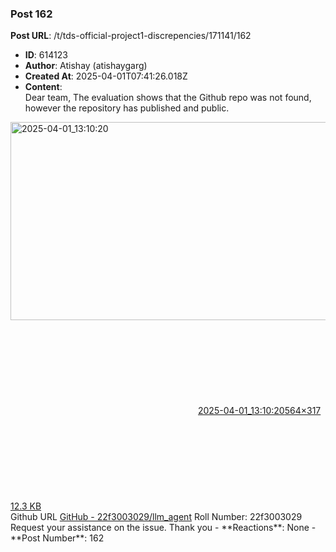 ### Post 162
**Post URL**: /t/tds-official-project1-discrepencies/171141/162
- **ID**: 614123
- **Author**: Atishay (atishaygarg)
- **Created At**: 2025-04-01T07:41:26.018Z
- **Content**:  
  Dear team,
The evaluation shows that the Github repo was not found, however the repository has published and public.<br>
<div class="lightbox-wrapper"><a class="lightbox" href="https://europe1.discourse-cdn.com/flex013/uploads/iitm/original/3X/5/a/5a304d3e8e047dc18282918c2571491ac331bd11.png" data-download-href="/uploads/short-url/cRQspPlKpiRwam8T7Vcbpu5YlhL.png?dl=1" title="2025-04-01_13:10:20" rel="noopener nofollow ugc"><img src="https://europe1.discourse-cdn.com/flex013/uploads/iitm/original/3X/5/a/5a304d3e8e047dc18282918c2571491ac331bd11.png" alt="2025-04-01_13:10:20" data-base62-sha1="cRQspPlKpiRwam8T7Vcbpu5YlhL" width="564" height="317"><div class="meta"><svg class="fa d-icon d-icon-far-image svg-icon" aria-hidden="true"><use href="#far-image"></use></svg><span class="filename">2025-04-01_13:10:20</span><span class="informations">564×317 12.3 KB</span><svg class="fa d-icon d-icon-discourse-expand svg-icon" aria-hidden="true"><use href="#discourse-expand"></use></svg></div></a></div>
Github URL <a href="https://github.com/22f3003029/llm_agent" class="inline-onebox" rel="noopener nofollow ugc">GitHub - 22f3003029/llm_agent</a>
Roll Number: 22f3003029
Request your assistance on the issue.
Thank you
- **Reactions**: None
- **Post Number**: 162

